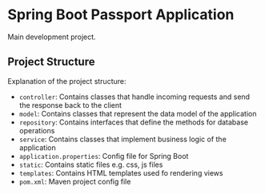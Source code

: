 # Spring Boot Passport Application
Main development project.


## Project Structure
Explanation of the project structure:
- `controller`: Contains classes that handle incoming requests and send the response back to the client
- `model`: Contains classes that represent the data model of the application
- `repository`: Contains interfaces that define the methods for database operations
- <small><optional></small> `service`: Contains classes that implement business logic of the application
- `application.properties`: Config file for Spring Boot
- `static`: Contains static files e.g. css, js files
- `templates`: Contains HTML templates used fo rendering views
- `pom.xml`: Maven project config file